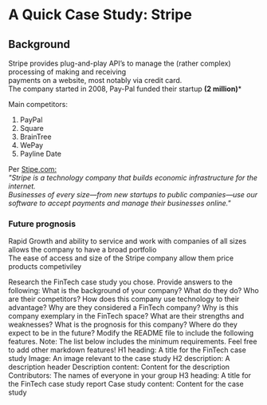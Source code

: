# A Quick Case Study: Stripe
## Background ##
Stripe provides plug-and-play API’s to manage the (rather complex) processing of making and receiving  
payments on a website, most notably via credit card.  
The company started in 2008, Pay-Pal funded their startup **(2 million)***
  
Main competitors: 
  1. PayPal
  2. Square
  3. BrainTree
  4. WePay
  5. Payline Date

Per [Stipe.com:](https://stripe.com/atlas)  
*"Stripe is a technology company that builds economic infrastructure for the internet.  
Businesses of every size—from new startups to public companies—use our software to accept payments and manage their businesses online."*
### Future prognosis ###  
Rapid Growth and ability to service and work with companies of all sizes allows the company to have a broad portfolio  
The ease of access and size of the Stripe company allow them price products competiviley











Research the FinTech case study you chose. Provide answers to the following:
What is the background of your company? What do they do? Who are their competitors?
How does this company use technology to their advantage? Why are they considered a FinTech company?
Why is this company exemplary in the FinTech space? What are their strengths and weaknesses?
What is the prognosis for this company? Where do they expect to be in the future?
Modify the README file to include the following features. Note: The list below includes the minimum requirements. Feel free to add other markdown features!
H1 heading: A title for the FinTech case study
Image: An image relevant to the case study
H2 description: A description header
Description content: Content for the description
Contributors: The names of everyone in your group
H3 heading: A title for the FinTech case study report
Case study content: Content for the case study
